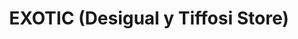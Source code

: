---
title: "EXOTIC (Desigual y Tiffosi Store)"
url: /palamos/exotic-desigual-y-tiffosi-store/
shop: ropa
---